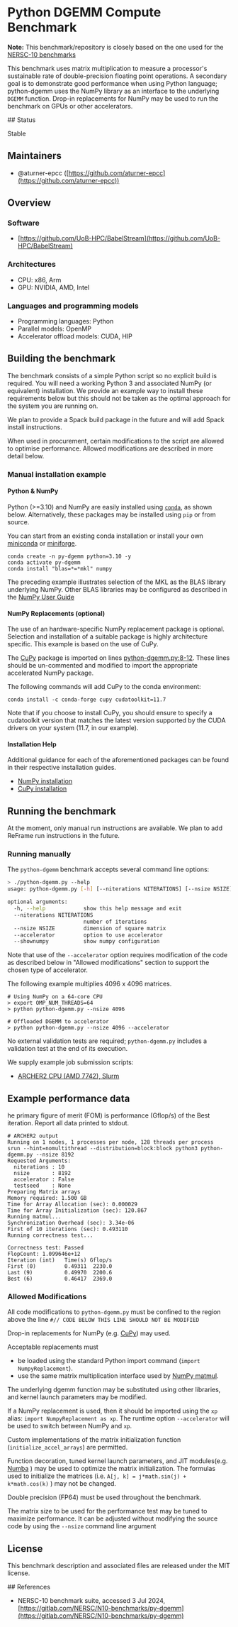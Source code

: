 # Python DGEMM Compute Benchmark

**Note:** This benchmark/repository is closely based on the one used for the [NERSC-10 benchmarks](https://www.nersc.gov/systems/nersc-10/benchmarks/)

This benchmark uses matrix multiplication to measure a processor's sustainable rate of double-precision floating point operations. A secondary goal is to demonstrate good
performance when using Python language; python-dgemm uses the NumPy library as an interface to the underlying `DGEMM` function. Drop-in replacements for NumPy may be used
to run the benchmark on GPUs or other accelerators.

## Status

Stable

## Maintainers

- @aturner-epcc ([https://github.com/aturner-epcc](https://github.com/aturner-epcc))

## Overview

### Software

- [https://github.com/UoB-HPC/BabelStream](https://github.com/UoB-HPC/BabelStream)

### Architectures

- CPU: x86, Arm
- GPU: NVIDIA, AMD, Intel

### Languages and programming models

- Programming languages: Python
- Parallel models: OpenMP
- Accelerator offload models: CUDA, HIP

## Building the benchmark

The benchmark consists of a simple Python script so no explicit build is required. You will need
a working Python 3 and associated NumPy (or equivalent) installation. We provide an example way
to install these requirements below but this should not be taken as the optimal approach for the
system you are running on.

We plan to provide a Spack build package in the future and will add Spack install instructions.

When used in procurement, certain modifications to the script are allowed to optimise performance. 
Allowed modifications are described in more detail below.

### Manual installation example

#### Python & NumPy

Python (>=3.10) and NumPy are easily installed using [`conda`](https://docs.conda.io/en/latest/), as shown below. Alternatively, these packages may be installed using `pip` or from source.

You can start from an existing conda installation or install your own [miniconda](https://docs.conda.io/en/latest/miniconda.html) or [miniforge](https://github.com/conda-forge/miniforge).

```
conda create -n py-dgemm python=3.10 -y
conda activate py-dgemm
conda install "blas=*=*mkl" numpy
```

The preceding example illustrates selection of the MKL as the BLAS library underlying NumPy. Other BLAS libraries may be configured as described in the [NumPy User Guide](https://docs.conda.io/projects/conda/en/latest/user-guide/concepts/packages.html#installing-numpy-with-blas-variants)

#### NumPy Replacements (optional)

The use of an hardware-specific NumPy replacement package is optional. Selection and installation of a suitable package is highly architecture specific. This example is based on the use of CuPy.

The  [CuPy](https://cupy.dev/) package is  imported on lines [python-dgemm.py:8-12](python-dgemm.py#L8). These lines should be un-commented and modified to import the appropriate accelerated NumPy package.

The following commands will add CuPy to the conda environment:

```
conda install -c conda-forge cupy cudatoolkit=11.7
```

Note that if you choose to install CuPy, you should ensure to specify a cudatoolkit version that matches the latest version supported by the CUDA drivers on your system (11.7, in our example).

#### Installation Help

Additional guidance for each of the aforementioned packages can be found in their respective installation guides.

- [NumPy installation](https://numpy.org/install/)
- [CuPy installation](https://docs.cupy.dev/en/stable/install.html#installing-cupy-from-conda-forge)

## Running the benchmark

At the moment, only manual run instructions are available. We plan to add ReFrame
run instructions in the future.

### Running manually

The `python-dgemm` benchmark accepts several command line options:

```bash
> ./python-dgemm.py --help
usage: python-dgemm.py [-h] [--niterations NITERATIONS] [--nsize NSIZE] [--accelerator] [--shownumpy]

optional arguments:
  -h, --help            show this help message and exit
  --niterations NITERATIONS
                        number of iterations
  --nsize NSIZE         dimension of square matrix
  --accelerator         option to use accelerator
  --shownumpy           show numpy configuration
```

Note that use of the `--accelerator` option requires modification of the code as described below in
"Allowed modifications" section to support the chosen type of accelerator.

The following example multiplies 4096 x 4096 matrices.

```
# Using NumPy on a 64-core CPU
> export OMP_NUM_THREADS=64
> python python-dgemm.py --nsize 4096

# Offloaded DGEMM to accelerator
> python python-dgemm.py --nsize 4096 --accelerator
```

No external validation tests are required; `python-dgemm.py` includes a validation test at the end of its execution.

We supply example job submission scripts:

- [ARCHER2 CPU (AMD 7742), Slurm](archer2-cpu-amd7742.slurm )

## Example performance data

he primary figure of merit (FOM) is performance (Gflop/s) of the Best iteration. Report all data printed to stdout.

```
# ARCHER2 output
Running on 1 nodes, 1 processes per node, 128 threads per process
srun --hint=nomultithread --distribution=block:block python3 python-dgemm.py --nsize 8192
Requested Arguments:
  niterations : 10
  nsize       : 8192
  accelerator : False
  testseed    : None
Preparing Matrix arrays
Memory required: 1.500 GB
Time for Array Allocation (sec): 0.000029
Time for Array Initialization (sec): 120.867
Running matmul...
Synchronization Overhead (sec): 3.34e-06
First of 10 iterations (sec): 0.493110
Running correctness test...

Correctness test: Passed
FlopCount: 1.099646e+12
Iteration (int)   Time(s) Gflop/s
First (0)         0.49311  2230.0
Last (9)          0.49970  2200.6
Best (6)          0.46417  2369.0
```

### Allowed Modifications

All code modifications to `python-dgemm.py` must be confined to the region above the line `#// CODE BELOW THIS LINE SHOULD NOT BE MODIFIED`

Drop-in replacements for NumPy (e.g. [CuPy](https://cupy.dev)) may used.

Acceptable replacements must

- be loaded using the standard Python import command (`import NumpyReplacement`).
- use the same matrix multiplication interface used by [NumPy matmul](https://numpy.org/doc/stable/reference/generated/numpy.matmul.html).

The underlying dgemm function may be substituted using other libraries, and kernel launch parameters may be modified.

If a NumPy replacement is used, then it should be imported using the `xp` alias: `import NumpyReplacement as xp`. The runtime option `--accelerator` will be used to switch between NumPy and `xp`.

Custom implementations of the matrix initialization function (`initialize_accel_arrays`) are permitted. 

Function decoration, tuned kernel launch parameters, and JIT modules(e.g. [Numba](https://numba.pydata.org/) ) may be used to optimize the matrix initialization.
The formulas used to initialize the matrices (i.e. `A[j, k] = j*math.sin(j) + k*math.cos(k)` ) may not be changed.

Double precision (FP64) must be used throughout the benchmark.

The matrix size to be used for the performance test may be tuned to maximize performance. It can be adjusted without modifying the source code by using the `--nsize` command line argument

## License

This benchmark description and associated files are released under the MIT license.

## References

- NERSC-10 benchmark suite, accessed 3 Jul 2024, [https://gitlab.com/NERSC/N10-benchmarks/py-dgemm](https://gitlab.com/NERSC/N10-benchmarks/py-dgemm)
